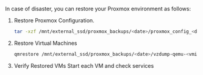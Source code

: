 In case of disaster, you can restore your Proxmox environment as follows:

 1. Restore Proxmox Configuration.
    ```bash
    tar -xzf /mnt/external_ssd/proxmox_backups/<date>/proxmox_config_<date>.tar.gz -C /

 2. Restore Virtual Machines
    ```bash
    qmrestore /mnt/external_ssd/proxmox_backups/<date>/vzdump-qemu-<vmid>-<date>.vma.zst <vmid>

3. Verify Restored VMs
Start each VM and check services